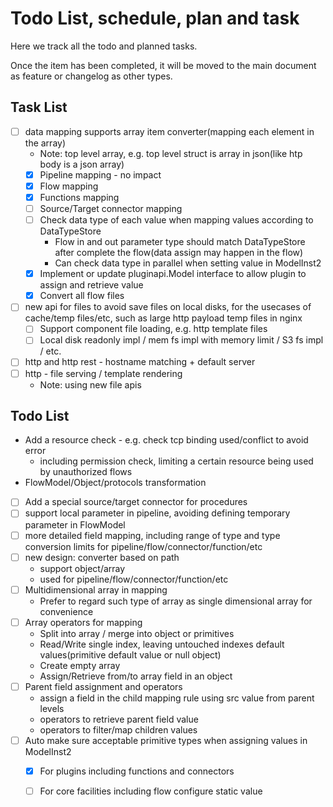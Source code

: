 # Todo List, schedule, plan and task

Here we track all the todo and planned tasks.

Once the item has been completed, it will be moved to the main document as feature or changelog as other types.

## Task List

* [ ] data mapping supports array item converter(mapping each element in the array)
    * Note: top level array, e.g. top level struct is array in json(like htp body is a json array)
    * [x] Pipeline mapping - no impact
    * [x] Flow mapping
    * [x] Functions mapping
    * [ ] Source/Target connector mapping
    * [ ] Check data type of each value when mapping values according to DataTypeStore
        * Flow in and out parameter type should match DataTypeStore after complete the flow(data assign may happen in
          the flow)
        * Can check data type in parallel when setting value in ModelInst2
    * [x] Implement or update pluginapi.Model interface to allow plugin to assign and retrieve value
    * [x] Convert all flow files
* [ ] new api for files to avoid save files on local disks, for the usecases of cache/temp files/etc, such as large http
  payload temp files in nginx
    * [ ] Support component file loading, e.g. http template files
    * [ ] Local disk readonly impl / mem fs impl with memory limit / S3 fs impl / etc.
* [ ] http and http rest - hostname matching + default server
* [ ] http - file serving / template rendering
    * Note: using new file apis

## Todo List

* Add a resource check - e.g. check tcp binding used/conflict to avoid error
    * including permission check, limiting a certain resource being used by unauthorized flows
* FlowModel/Object/protocols transformation
* [ ] Add a special source/target connector for procedures
* [ ] support local parameter in pipeline, avoiding defining temporary parameter in FlowModel
* [ ] more detailed field mapping, including range of type and type conversion limits for
  pipeline/flow/connector/function/etc
* [ ] new design: converter based on path
    * support object/array
    * used for pipeline/flow/connector/function/etc
* [ ] Multidimensional array in mapping
    * Prefer to regard such type of array as single dimensional array for convenience
* [ ] Array operators for mapping
    * Split into array / merge into object or primitives
    * Read/Write single index, leaving untouched indexes default values(primitive default value or null object)
    * Create empty array
    * Assign/Retrieve from/to array field in an object
* [ ] Parent field assignment and operators
    * assign a field in the child mapping rule using src value from parent levels
    * operators to retrieve parent field value
    * operators to filter/map children values
* [ ] Auto make sure acceptable primitive types when assigning values in ModelInst2
    * [x] For plugins including functions and connectors
    * [ ] For core facilities including flow configure static value

